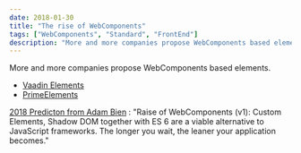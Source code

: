 ```yaml
---
date: 2018-01-30
title: "The rise of WebComponents"
tags: ["WebComponents", "Standard", "FrontEnd"]
description: "More and more companies propose WebComponents based elements."
---
```


More and more companies propose WebComponents based elements.

- [Vaadin Elements](https://vaadin.com/elements)
- [PrimeElements](https://www.primefaces.org/primeui/#primeelements)

[2018 Predicton from Adam Bien](http://adambien.blog/roller/abien/entry/2018_predictions) : "Raise of WebComponents (v1): Custom Elements, Shadow DOM together with ES 6 are a viable alternative to JavaScript frameworks. The longer you wait, the leaner your application becomes."

